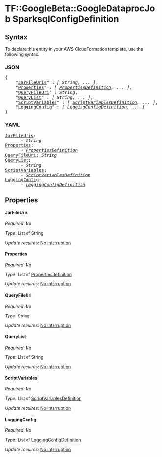 # TF::GoogleBeta::GoogleDataprocJob SparksqlConfigDefinition

## Syntax

To declare this entity in your AWS CloudFormation template, use the following syntax:

### JSON

<pre>
{
    "<a href="#jarfileuris" title="JarFileUris">JarFileUris</a>" : <i>[ String, ... ]</i>,
    "<a href="#properties" title="Properties">Properties</a>" : <i>[ <a href="propertiesdefinition.md">PropertiesDefinition</a>, ... ]</i>,
    "<a href="#queryfileuri" title="QueryFileUri">QueryFileUri</a>" : <i>String</i>,
    "<a href="#querylist" title="QueryList">QueryList</a>" : <i>[ String, ... ]</i>,
    "<a href="#scriptvariables" title="ScriptVariables">ScriptVariables</a>" : <i>[ <a href="scriptvariablesdefinition.md">ScriptVariablesDefinition</a>, ... ]</i>,
    "<a href="#loggingconfig" title="LoggingConfig">LoggingConfig</a>" : <i>[ <a href="loggingconfigdefinition.md">LoggingConfigDefinition</a>, ... ]</i>
}
</pre>

### YAML

<pre>
<a href="#jarfileuris" title="JarFileUris">JarFileUris</a>: <i>
      - String</i>
<a href="#properties" title="Properties">Properties</a>: <i>
      - <a href="propertiesdefinition.md">PropertiesDefinition</a></i>
<a href="#queryfileuri" title="QueryFileUri">QueryFileUri</a>: <i>String</i>
<a href="#querylist" title="QueryList">QueryList</a>: <i>
      - String</i>
<a href="#scriptvariables" title="ScriptVariables">ScriptVariables</a>: <i>
      - <a href="scriptvariablesdefinition.md">ScriptVariablesDefinition</a></i>
<a href="#loggingconfig" title="LoggingConfig">LoggingConfig</a>: <i>
      - <a href="loggingconfigdefinition.md">LoggingConfigDefinition</a></i>
</pre>

## Properties

#### JarFileUris

_Required_: No

_Type_: List of String

_Update requires_: [No interruption](https://docs.aws.amazon.com/AWSCloudFormation/latest/UserGuide/using-cfn-updating-stacks-update-behaviors.html#update-no-interrupt)

#### Properties

_Required_: No

_Type_: List of <a href="propertiesdefinition.md">PropertiesDefinition</a>

_Update requires_: [No interruption](https://docs.aws.amazon.com/AWSCloudFormation/latest/UserGuide/using-cfn-updating-stacks-update-behaviors.html#update-no-interrupt)

#### QueryFileUri

_Required_: No

_Type_: String

_Update requires_: [No interruption](https://docs.aws.amazon.com/AWSCloudFormation/latest/UserGuide/using-cfn-updating-stacks-update-behaviors.html#update-no-interrupt)

#### QueryList

_Required_: No

_Type_: List of String

_Update requires_: [No interruption](https://docs.aws.amazon.com/AWSCloudFormation/latest/UserGuide/using-cfn-updating-stacks-update-behaviors.html#update-no-interrupt)

#### ScriptVariables

_Required_: No

_Type_: List of <a href="scriptvariablesdefinition.md">ScriptVariablesDefinition</a>

_Update requires_: [No interruption](https://docs.aws.amazon.com/AWSCloudFormation/latest/UserGuide/using-cfn-updating-stacks-update-behaviors.html#update-no-interrupt)

#### LoggingConfig

_Required_: No

_Type_: List of <a href="loggingconfigdefinition.md">LoggingConfigDefinition</a>

_Update requires_: [No interruption](https://docs.aws.amazon.com/AWSCloudFormation/latest/UserGuide/using-cfn-updating-stacks-update-behaviors.html#update-no-interrupt)

